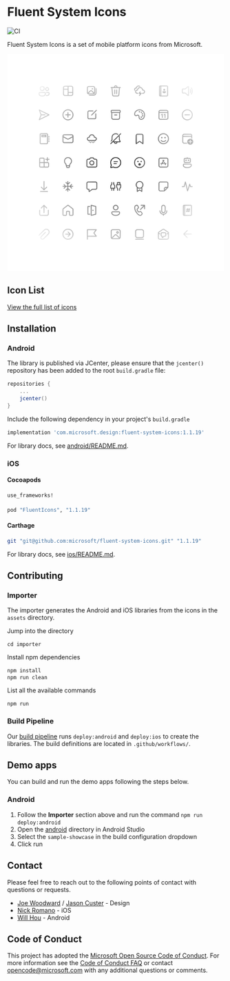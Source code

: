 # Fluent System Icons

![CI](https://github.com/microsoft/fluent-system-icons/workflows/CI/badge.svg)

Fluent System Icons is a set of mobile platform icons from Microsoft.

![fluent system icons](art/readme-asset.png)

## Icon List

[View the full list of icons](icons.md)

## Installation
### Android
The library is published via JCenter, please ensure that the `jcenter()` repository has been added to the root `build.gradle` file:
```groovy
repositories {
    ...
    jcenter()
}
```
Include the following dependency in your project's `build.gradle`
```groovy
implementation 'com.microsoft.design:fluent-system-icons:1.1.19'
```

For library docs, see [android/README.md](android/README.md).

### iOS
#### Cocoapods

```ruby
use_frameworks!

pod "FluentIcons", "1.1.19"
```

#### Carthage

```bash
git "git@github.com:microsoft/fluent-system-icons.git" "1.1.19"
```

For library docs, see [ios/README.md](ios/README.md).

## Contributing

### Importer

The importer generates the Android and iOS libraries from the icons in the `assets` directory.

Jump into the directory
```
cd importer
```

Install npm dependencies
```
npm install
npm run clean
```

List all the available commands
```
npm run
```

### Build Pipeline

Our [build pipeline](https://github.com/microsoft/fluent-system-icons/actions) runs `deploy:android` and `deploy:ios` to create the libraries. The build definitions are located in `.github/workflows/`.

## Demo apps

You can build and run the demo apps following the steps below.

### Android
1. Follow the **Importer** section above and run the command `npm run deploy:android`
2. Open the [android](android) directory in Android Studio
3. Select the `sample-showcase` in the build configuration dropdown
4. Click run 

## Contact
Please feel free to reach out to the following points of contact with questions or requests.
* [Joe Woodward](mailto:joe.woodward@microsoft.com) / [Jason Custer](mailto:jacust@microsoft.com) - Design
* [Nick Romano](mailto:nick.romano@microsoft.com) - iOS
* [Will Hou](mailto:wih@microsoft.com) - Android

## Code of Conduct
This project has adopted the [Microsoft Open Source Code of Conduct](https://opensource.microsoft.com/codeofconduct). For more information see the [Code of Conduct FAQ](https://opensource.microsoft.com/codeofconduct) or contact opencode@microsoft.com with any additional questions or comments.
